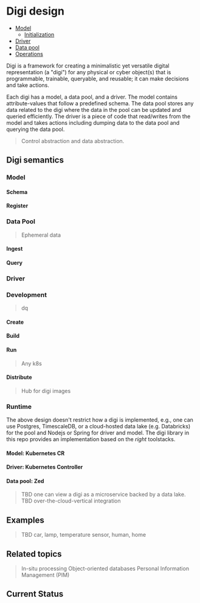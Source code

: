# Digi design

  * [Model](#model)
    + [Initialization](#initialization)
  * [Driver](#driver)
  * [Data pool](#data-pool)
  * [Operations](#operations)

Digi is a framework for creating a minimalistic yet versatile digital representation (a "digi") for any physical or cyber object(s) that is programmable, trainable, queryable, and reusable; it can make decisions and take actions.

Each digi has a model, a data pool, and a driver. The model contains attribute-values that follow a predefined schema. The data pool stores any data related to the digi where the data in the pool can be updated and queried efficiently. The driver is a piece of code that read/writes from the model and takes actions including dumping data to the data pool and querying the data pool. 

> Control abstraction and data abstraction.

## Digi semantics

### Model

#### Schema 
#### Register 

### Data Pool
> Ephemeral data

#### Ingest
#### Query

### Driver
### Development 
> dq

#### Create
#### Build
#### Run
> Any k8s

#### Distribute
> Hub for digi images

### Runtime

The above design doesn't restrict how a digi is implemented, e.g., one can use Postgres, TimescaleDB, or a cloud-hosted data lake (e.g. Databricks) for the pool and Nodejs or Spring for driver and model. The digi library in this repo provides an implementation based on the *right* toolstacks.

#### Model: Kubernetes CR
#### Driver: Kubernetes Controller
#### Data pool: Zed

> TBD one can view a digi as a microservice backed by a data lake.
> TBD over-the-cloud-vertical integration

## Examples

> TBD car, lamp, temperature sensor, human, home

## Related topics

> In-situ processing
> Object-oriented databases
> Personal Information Management (PIM)

## Current Status



